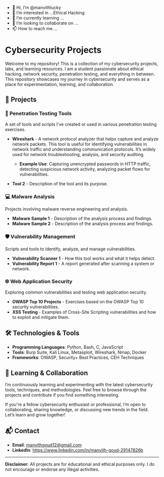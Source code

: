 - 👋 Hi, I’m @manvithlucky
- 👀 I’m interested in ...Ethical Hacking
- 🌱 I’m currently learning ...
- 💞️ I’m looking to collaborate on ...
- 📫 How to reach me ...

# Cybersecurity Projects

Welcome to my repository! This is a collection of my cybersecurity projects, labs, and learning resources. I am a student passionate about ethical hacking, network security, penetration testing, and everything in between. This repository showcases my journey in cybersecurity and serves as a place for experimentation, learning, and collaboration.

## 🚀 Projects

### 🔐 Penetration Testing Tools
A set of tools and scripts I've created or used in various penetration testing exercises.

- **Wireshark** - A network protocol analyzer that helps capture and analyze network packets. This tool is useful for identifying vulnerabilities in network traffic and understanding communication protocols. It’s widely used for network troubleshooting, analysis, and security auditing.
  - **Example Use**: Capturing unencrypted passwords in HTTP traffic, detecting suspicious network activity, analyzing packet flows for vulnerabilities.
  
- **Tool 2** - Description of the tool and its purpose.

### 💻 Malware Analysis
Projects involving malware reverse engineering and analysis.

- **Malware Sample 1** - Description of the analysis process and findings.
- **Malware Sample 2** - Description of the analysis process and findings.

### 🛡️ Vulnerability Management
Scripts and tools to identify, analyze, and manage vulnerabilities.

- **Vulnerability Scanner 1** - How this tool works and what it helps detect.
- **Vulnerability Report 1** - A report generated after scanning a system or network.

### 🌐 Web Application Security
Exploring common vulnerabilities and testing web application security.

- **OWASP Top 10 Projects** - Exercises based on the OWASP Top 10 security vulnerabilities.
- **XSS Testing** - Examples of Cross-Site Scripting vulnerabilities and how to exploit and mitigate them.

## 🛠️ Technologies & Tools

- **Programming Languages**: Python, Bash, C, JavaScript
- **Tools**: Burp Suite, Kali Linux, Metasploit, Wireshark, Nmap, Docker
- **Frameworks**: OWASP, Security+ Best Practices, CEH Techniques

## 🌱 Learning & Collaboration

I’m continuously learning and experimenting with the latest cybersecurity tools, techniques, and methodologies. Feel free to browse through the projects and contribute if you find something interesting.

If you're a fellow cybersecurity enthusiast or professional, I’m open to collaborating, sharing knowledge, or discussing new trends in the field. Let’s learn and grow together!

## 📬 Contact

- **Email**: manvithgoud12@gmail.com
- **LinkedIn**: https://www.linkedin.com/in/manvith-goud-29147826b

---

**Disclaimer:** All projects are for educational and ethical purposes only. I do not encourage or endorse any illegal activities.

<!---
manvithlucky/manvithlucky is a ✨ special ✨ repository because its `README.md` (this file) appears on your GitHub profile.
You can click the Preview link to take a look at your changes.
--->
